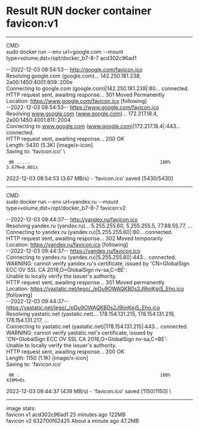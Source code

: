 # Result RUN docker container favicon:v1

***

CMD: \
sudo docker run --env url=google.com --mount type=volume,dst=/opt/docker_b7-8-7 acd302c96ad1 

--2022-12-03 08:54:53--  http://google.com/favicon.ico \
Resolving google.com (google.com)... 142.250.181.238, 2a00:1450:4001:809::200e \
Connecting to google.com (google.com)|142.250.181.238|:80... connected. \
HTTP request sent, awaiting response... 301 Moved Permanently \
Location: https://www.google.com/favicon.ico [following] \
--2022-12-03 08:54:53--  https://www.google.com/favicon.ico \
Resolving www.google.com (www.google.com)... 172.217.18.4, 2a00:1450:4001:811::2004 \
Connecting to www.google.com (www.google.com)|172.217.18.4|:443... connected. \
HTTP request sent, awaiting response... 200 OK \
Length: 5430 (5.3K) [image/x-icon] \
Saving to: 'favicon.ico' \
 

     0K .....                                                 100% 3.67M=0.001s 


2022-12-03 08:54:53 (3.67 MB/s) - 'favicon.ico' saved [5430/5430] 

***

CMD: \
sudo docker run --env url=yandex.ru --mount type=volume,dst=/opt/docker_b7-8-7 favicon:v2 
 
--2022-12-03 09:44:37--  http://yandex.ru/favicon.ico \
Resolving yandex.ru (yandex.ru)... 5.255.255.60, 5.255.255.5, 77.88.55.77, ... \
Connecting to yandex.ru (yandex.ru)|5.255.255.60|:80... connected. \
HTTP request sent, awaiting response... 302 Moved temporarily \
Location: https://yandex.ru/favicon.ico [following] \
--2022-12-03 09:44:37--  https://yandex.ru/favicon.ico \
Connecting to yandex.ru (yandex.ru)|5.255.255.60|:443... connected. \
WARNING: cannot verify yandex.ru's certificate, issued by 'CN=GlobalSign ECC OV SSL CA 2018,O=GlobalSign nv-sa,C=BE': \
  Unable to locally verify the issuer's authority. \
HTTP request sent, awaiting response... 301 Moved permanently \
Location: https://yastatic.net/lego/_/pDu9OWAQKB0s2J9IojKpiS_Eho.ico [following] \
--2022-12-03 09:44:37--  https://yastatic.net/lego/_/pDu9OWAQKB0s2J9IojKpiS_Eho.ico \
Resolving yastatic.net (yastatic.net)... 178.154.131.215, 178.154.131.216, 178.154.131.217, ... \
Connecting to yastatic.net (yastatic.net)|178.154.131.215|:443... connected. \
WARNING: cannot verify yastatic.net's certificate, issued by 'CN=GlobalSign ECC OV SSL CA 2018,O=GlobalSign nv-sa,C=BE': \
  Unable to locally verify the issuer's authority. \
HTTP request sent, awaiting response... 200 OK \
Length: 1150 (1.1K) [image/x-icon] \
Saving to: 'favicon.ico' 

     0K .                                                     100%  439M=0s 

2022-12-03 09:44:37 (439 MB/s) - 'favicon.ico' saved [1150/1150] \

***

image stats: \
favicon       v1        acd302c96ad1   25 minutes ago   122MB \
favicon       v2        632700f62425   About a minute ago   47.2MB 

